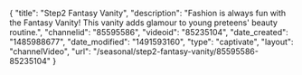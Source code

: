 {
    "title": "Step2 Fantasy Vanity",
    "description": "Fashion is always fun with the Fantasy Vanity! This vanity adds glamour to young preteens' beauty routine.",
    "channelid": "85595586",
    "videoid": "85235104",
    "date_created": "1485988677",
    "date_modified": "1491593160",
    "type": "captivate",
    "layout": "channelVideo",
    "url": "\/seasonal\/step2-fantasy-vanity\/85595586-85235104"
}